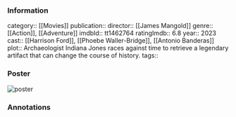 ### Information
category:: [[Movies]]
publication:: 
director:: [[James Mangold]]
genre:: [[Action]], [[Adventure]]
imdbId:: tt1462764
ratingImdb:: 6.8
year:: 2023
cast:: [[Harrison Ford]], [[Phoebe Waller-Bridge]], [[Antonio Banderas]]
plot:: Archaeologist Indiana Jones races against time to retrieve a legendary artifact that can change the course of history.
tags::


### Poster
![poster](https://m.media-amazon.com/images/M/MV5BZDQxMTY3NTAtMzYwYi00Y2U3LThkYmQtOTljY2I4ZmJiZGIzXkEyXkFqcGdeQXVyMTU1NzY5NTky._V1_SX300.jpg)


### Annotations
